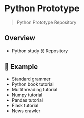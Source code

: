 # Python Prototype

> Python Prototype Repository

## Overview

- Python study 용 Repository

## :rocket: Example

- Standard grammer
- Python book tutorial
- Multithreading tutorial
- Numpy tutorial
- Pandas tutorial
- Flask tutorial
- News crawler
